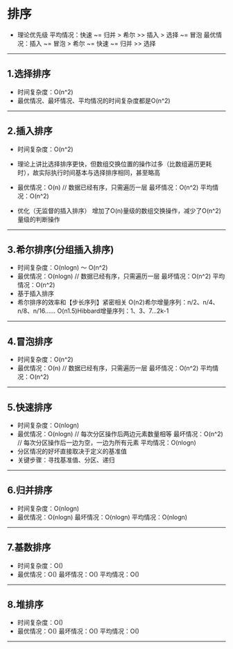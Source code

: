 # 排序

- 理论优先级
  平均情况：快速 ~= 归并 > 希尔 >> 插入 > 选择 ~= 冒泡
  最优情况：插入 ~= 冒泡 > 希尔 ~= 快速 ~= 归并 >> 选择

---

## 1.选择排序
  - 时间复杂度：O(n^2)
  - 最优情况、最坏情况、平均情况的时间复杂度都是O(n^2)

---

## 2.插入排序
  - 时间复杂度：O(n^2)
  - 理论上讲比选择排序更快，但数组交换位置的操作过多（比数组遍历更耗时），故实际执行时间基本与选择排序相同，甚至略高
  - 最优情况：O(n) // 数据已经有序，只需遍历一层
    最坏情况：O(n^2)
    平均情况：O(n^2)

  - 优化（无监督的插入排序）
    增加了O(n)量级的数组交换操作，减少了O(n^2)量级的判断操作
---

## 3.希尔排序(分组插入排序)
  - 时间复杂度：O(nlogn) ～ O(n^2)
  - 最优情况：O(nlogn) // 数据已经有序，只需遍历一层
    最坏情况：O(n^2)
    平均情况：O(n^2)
  - 基于插入排序
  - 希尔排序的效率和【步长序列】紧密相关
    O(n2)希尔增量序列：n/2、n/4、n/8、n/16……
    O(n1.5)Hibbard增量序列：1、3、7…2k-1

---

## 4.冒泡排序
  - 时间复杂度：O(n^2)
  - 最优情况：O(n) // 数据已经有序，只需遍历一层
    最坏情况：O(n^2)
    平均情况：O(n^2)

---

## 5.快速排序
  - 时间复杂度：O(nlogn)
  - 最优情况：O(nlogn) // 每次分区操作后两边元素数量相等
    最坏情况：O(n^2) // 每次分区操作后一边为空，一边为所有元素
    平均情况：O(nlogn)
  - 分区情况的好坏直接取决于定义的基准值
  - 关键步骤：寻找基准值、分区、递归

---

## 6.归并排序
  - 时间复杂度：O(nlogn)
  - 最优情况：O(nlogn)
    最坏情况：O(nlogn)
    平均情况：O(nlogn)

---

## 7.基数排序
  - 时间复杂度：O()
  - 最优情况：O()
    最坏情况：O()
    平均情况：O()

---

## 8.堆排序
  - 时间复杂度：O()
  - 最优情况：O()
    最坏情况：O()
    平均情况：O()

---
